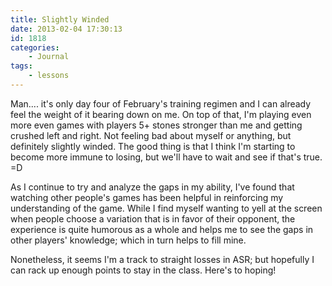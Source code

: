 ```yaml
---
title: Slightly Winded
date: 2013-02-04 17:30:13
id: 1818
categories:
	- Journal
tags:
	- lessons
---
```


Man.... it's only day four of February's training regimen and I can already feel the weight of it bearing down on me. On top of that, I'm playing even more even games with players 5+ stones stronger than me and getting crushed left and right. Not feeling bad about myself or anything, but definitely slightly winded. The good thing is that I think I'm starting to become more immune to losing, but we'll have to wait and see if that's true. =D

As I continue to try and analyze the gaps in my ability, I've found that watching other people's games has been helpful in reinforcing my understanding of the game. While I find myself wanting to yell at the screen when people choose a variation that is in favor of their opponent, the experience is quite humorous as a whole and helps me to see the gaps in other players' knowledge; which in turn helps to fill mine.

Nonetheless, it seems I'm a track to straight losses in ASR; but hopefully I can rack up enough points to stay in the class. Here's to hoping!